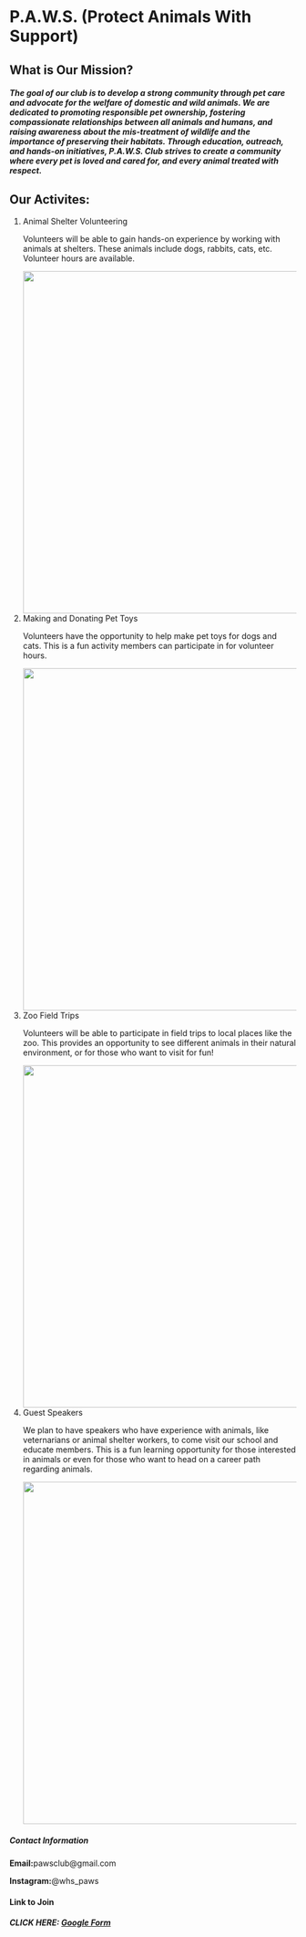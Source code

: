 <!DOCTYPE html>
<html>
  <head>
    <h1> P.A.W.S.  (Protect Animals With Support) </h1>
  </head>
  <h2>What is Our Mission?</h2>
  <h5>The goal of our club is to develop a strong community through pet care and advocate for the welfare of domestic and wild animals. We are dedicated to promoting responsible pet ownership, fostering compassionate relationships between all animals and humans, and raising awareness about the mis-treatment of wildlife and the importance of preserving their habitats. Through education, outreach, and hands-on initiatives, P.A.W.S. Club strives to create a community where every pet is loved and cared for, and every animal treated with respect.</h5>
  <h2>Our Activites:</h2>
  <ol>
    <li>Animal Shelter Volunteering</li>
    <p>Volunteers will be able to gain hands-on experience by working with animals at shelters. These animals include dogs, rabbits, cats, etc. Volunteer hours are available.</p>
    <img src="https://www.ccspca.com/wp-content/uploads/2015/11/volunteer-at-animal-shelter.jpg" width="500" height="600">
    <li>Making and Donating Pet Toys</li>
    <p>Volunteers have the opportunity to help make pet toys for dogs and cats. This is a fun activity members can participate in for volunteer hours.</p>
    <img src="https://d1wn0q81ehzw6k.cloudfront.net/additional/thul/media/2e24a48a7dd9eeff?w=890&h=590&crop=1" width="800" height="600">
    <li>Zoo Field Trips</li>
    <p>Volunteers will be able to participate in field trips to local places like the zoo. This provides an opportunity to see different animals in their natural environment, or for those who want to visit for fun!</p>
    <img src="[https://www.indianapoliszoo.com/wp-content/uploads/2023/08/Students-and-elephants-scaled-e1691067651734.jpg](https://images.unsplash.com/photo-1534567153574-2b12153a87f0?ixlib=rb-4.0.3&ixid=M3wxMjA3fDB8MHxwaG90by1wYWdlfHx8fGVufDB8fHx8fA%3D%3D&auto=format&fit=crop&w=2070&q=80)" width="800" height="600">
    <li>Guest Speakers</li>
    <p>We plan to have speakers who have experience with animals, like veternarians or animal shelter workers, to come visit our school and educate members. This is a fun learning opportunity for those interested in animals or even for those who want to head on a career path regarding animals.</p>
    <img src="https://www.aeseducation.com/hubfs/Blog%20Media/Imported_Blog_Media/shutterstock_206744158-1-1.jpg" width="800" height="600">
  </ol>
<h5>Contact Information</h5>
  <p><strong>Email:</strong>pawsclub@gmail.com</p>
  <p><strong>Instagram:</strong>@whs_paws</p>
  <h4>Link to Join</h4>
<h5><strong>CLICK HERE:</strong> <a href="https://docs.google.com/forms/d/e/1FAIpQLSeMzhVGbjStNbcbLB6nSVbWhqyLUy5-Tnt6ZBLi3vb4rj1EDg/viewform">Google Form</a></h5>
</html>
